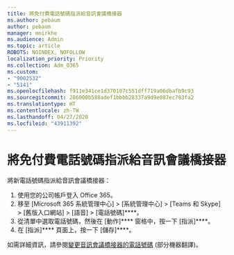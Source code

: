 ```yaml
---
title: 將免付費電話號碼指派給音訊會議橋接器
ms.author: pebaum
author: pebaum
manager: mnirkhe
ms.audience: Admin
ms.topic: article
ROBOTS: NOINDEX, NOFOLLOW
localization_priority: Priority
ms.collection: Adm_O365
ms.custom:
- "9002532"
- "5141"
ms.openlocfilehash: f911e341ce1d370107c551dff719a06dbafb9c93
ms.sourcegitcommit: 286000b588adef1bbbb28337a9d9e087ec783fa2
ms.translationtype: HT
ms.contentlocale: zh-TW
ms.lasthandoff: 04/27/2020
ms.locfileid: "43911392"
---
```

# <a name="assign-a-toll-free-number-to-your-audio-conferencing-bridge"></a>將免付費電話號碼指派給音訊會議橋接器

將新電話號碼指派給音訊會議橋接器：

1. 使用您的公司帳戶登入 Office 365。
2. 移至 [Microsoft 365 系統管理中心] > [系統管理中心] > [Teams 和 Skype] > [舊版入口網站] > [語音] > [電話號碼]****。
3. 從清單中選取電話號碼，然後在 [動作]**** 窗格中，按一下 [指派]****。
4. 在 [指派]**** 頁面上，按一下 [儲存]****。

如需詳細資訊，請參閱[變更音訊會議橋接器的電話號碼](https://docs.microsoft.com/MicrosoftTeams/change-the-phone-numbers-on-your-audio-conferencing-bridge) (部分機器翻譯)。
